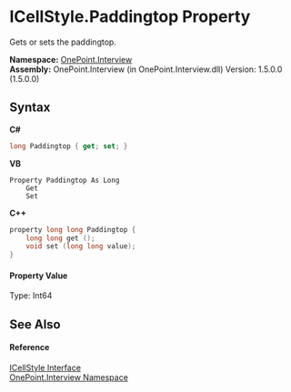 # ICellStyle.Paddingtop Property 
 

Gets or sets the paddingtop.

**Namespace:**&nbsp;<a href="N_OnePoint_Interview">OnePoint.Interview</a><br />**Assembly:**&nbsp;OnePoint.Interview (in OnePoint.Interview.dll) Version: 1.5.0.0 (1.5.0.0)

## Syntax

**C#**<br />
``` C#
long Paddingtop { get; set; }
```

**VB**<br />
``` VB
Property Paddingtop As Long
	Get
	Set
```

**C++**<br />
``` C++
property long long Paddingtop {
	long long get ();
	void set (long long value);
}
```


#### Property Value
Type: Int64

## See Also


#### Reference
<a href="T_OnePoint_Interview_ICellStyle">ICellStyle Interface</a><br /><a href="N_OnePoint_Interview">OnePoint.Interview Namespace</a><br />